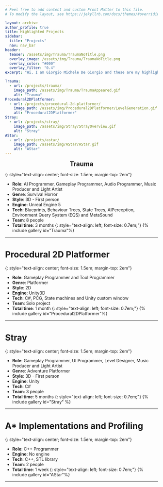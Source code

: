 ```yaml
---
# Feel free to add content and custom Front Matter to this file.
# To modify the layout, see https://jekyllrb.com/docs/themes/#overriding-theme-defaults

layout: archive
author_profile: true
title: Highlighted Projects
sidebar:
  title: "Projects"
  nav: nav_bar
header:
  teaser: /assets/img/Trauma/TraumaNoTitle.png
  overlay_image: /assets/img/Trauma/TraumaNoTitle.png
  overlay_color: "#000"
  overlay_filter: "0.4"
excerpt: "Hi, I am Giorgio Michele De Giorgio and these are my highlighted projects"

Trauma:
  - url: /projects/trauma/
    image_path: /assets/img/Trauma/TraumaAppeared.gif
    alt: "Trauma"
Procedural2DPlatformer:
  - url: /projects/procedural-2d-platformer/
    image_path: /assets/img/Procedural2DPlatformer/LevelGeneration.gif
    alt: "Procedural2DPlatformer"
Stray:
  - url: /projects/stray/
    image_path: /assets/img/Stray/StrayOverview.gif
    alt: "Stray"
AStar:
  - url: /projects/astar/
    image_path: /assets/img/AStar/AStar.gif
    alt: "AStar"
---
```

<h1 style="text-align: center; font-size: 1.5em; margin-top: 0em" id="trauma">Trauma</h1>

{: style="text-align: center; font-size: 1.5em; margin-top: 2em"}
- **Role**: AI Programmer, Gameplay Programmer, Audio Programmer, Music Producer and Light Artist
- **Genre**: Survival Horror
- **Style**: 3D - First person
- **Engine**: Unreal Engine 5
- **Tech**: Blueprints, Behaviour Trees, State Trees, AIPerception, Environment Query System (EQS) and MetaSound
- **Team**: 8 people
- **Total time**: 3 months
{: style="text-align: left; font-size: 0.7em;"}
{% include gallery id="Trauma"%}
---
# Procedural 2D Platformer
{: style="text-align: center; font-size: 1.5em; margin-top: 2em"}
- **Role**: Gameplay Programmer and Tool Programmer
- **Genre**: Platformer
- **Style**: 2D
- **Engine**: Unity3D
- **Tech**: C#, PCG, State machines and Unity custom window
- **Team**: Solo project
- **Total time**: 1 month
{: style="text-align: left; font-size: 0.7em;"}
{% include gallery id="Procedural2DPlatformer"%}
---
# Stray
{: style="text-align: center; font-size: 1.5em; margin-top: 2em"}
- **Role**: Gameplay Programmer, UI Programmer, Level Designer, Music Producer and Light Artist
- **Genre**: Adventure Platformer
- **Style**: 3D - First person
- **Engine**: Unity
- **Tech**: C#
- **Team**: 3 people
- **Total time**: 5 months
{: style="text-align: left; font-size: 0.7em;"}
{% include gallery id="Stray" %}
---
# A* Implementations and Profiling
{: style="text-align: center; font-size: 1.5em; margin-top: 2em"}
- **Role**: C++ Programmer
- **Engine**: No engine
- **Tech**: C++, STL library
- **Team**: 2 people
- **Total time**: 1 week
{: style="text-align: left; font-size: 0.7em;"}
{% include gallery id="AStar"%}
---